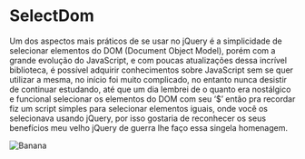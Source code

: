 # SelectDom
Um dos aspectos mais práticos de se usar no jQuery é a simplicidade de selecionar elementos do DOM (Document Object Model), porém com a grande evolução do JavaScript, e com poucas atualizações dessa incrível biblioteca, é possível adquirir conhecimentos sobre JavaScript sem se quer utilizar a mesma, no início foi muito complicado, no entanto nunca desistir de continuar estudando, até que um dia lembrei de o quanto era nostálgico e funcional selecionar os elementos do DOM com seu ‘$’ então pra recordar fiz um script simples para selecionar elementos iguais, onde você os selecionava usando jQuery, por isso gostaria de reconhecer os seus benefícios meu velho jQuery de guerra lhe faço essa singela homenagem.

![Banana](https://github.com/MarcosArthur/SelectDom/layout-post.jpg "Olha a banana dançando!")